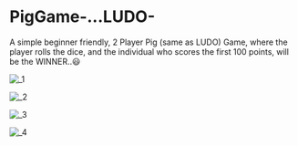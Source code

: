 # PigGame-...LUDO-

A simple beginner friendly, 2 Player Pig (same as LUDO) Game, where the player rolls the dice, and the individual who scores the first 100 points, will be the WINNER..😃 

![_1](https://github.com/kartik2318/PigGame-...LUDO-/assets/88738699/dd541f01-db1f-4a6b-ace1-a22fba392123)

![_2](https://github.com/kartik2318/PigGame-...LUDO-/assets/88738699/c8600b6e-4c07-42a4-a347-2932f7d20260)

![_3](https://github.com/kartik2318/PigGame-...LUDO-/assets/88738699/453eb383-a92b-4877-ab47-a6c1d6beb7b4)

![_4](https://github.com/kartik2318/PigGame-...LUDO-/assets/88738699/0ef42b02-fb39-46bf-90f7-348ebddf7b83)

